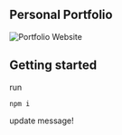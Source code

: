 ## Personal Portfolio

![Portfolio Website](https://i.ibb.co/WgPMpts/image.png)

## Getting started
run
```console
npm i
```

update message!
